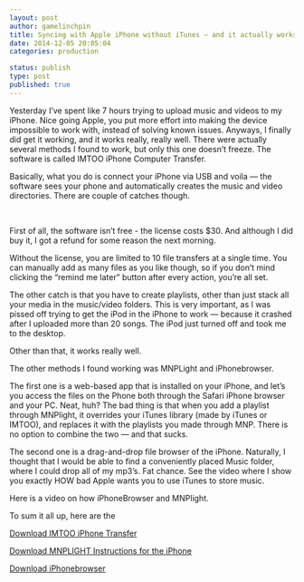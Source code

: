 ```yaml
---
layout: post
author: gamelinchpin
title: Syncing with Apple iPhone without iTunes — and it actually works!
date: 2014-12-05 20:05:04
categories: production

status: publish
type: post
published: true
---
```

Yesterday I’ve spent like 7 hours trying to upload music and videos to
my iPhone. Nice going Apple, you put more effort into making the device
impossible to work with, instead of solving known issues. Anyways, I
finally did get it working, and it works really, really well. There were
actually several methods I found to work, but only this one doesn’t
freeze. The software is called IMTOO iPhone Computer Transfer.

Basically, what you do is connect your iPhone via USB and voila — the
software sees your phone and automatically creates the music and video
directories. There are couple of catches though.

 

First of all, the software isn’t free - the license costs \$30. And
although I did buy it, I got a refund for some reason the next morning.

Without the license, you are limited to 10 file transfers at a single
time. You can manually add as many files as you like though, so if you
don’t mind clicking the “remind me later” button after every action,
you’re all set.

The other catch is that you have to create playlists, other than just
stack all your media in the music/video folders. This is very important,
as I was pissed off trying to get the iPod in the iPhone to work —
because it crashed after I uploaded more than 20 songs. The iPod just
turned off and took me to the desktop.

Other than that, it works really well.

The other methods I found working was MNPLight and iPhonebrowser.

The first one is a web-based app that is installed on your iPhone, and
let’s you access the files on the Phone both through the Safari iPhone
browser and your PC. Neat, huh? The bad thing is that when you add a
playlist through MNPlight, it overrides your iTunes library (made by
iTunes or IMTOO), and replaces it with the playlists you made through
MNP. There is no option to combine the two — and that sucks.

The second one is a drag-and-drop file browser of the iPhone. Naturally,
I thought that I would be able to find a conveniently placed Music
folder, where I could drop all of my mp3’s. Fat chance. See the video
where I show you exactly HOW bad Apple wants you to use iTunes to store
music.

Here is a video on how iPhoneBrowser and MNPlight.

To sum it all up, here are the


[Download IMTOO iPhone
Transfer](http://www.videoconverterdownload.com/software/imtoo-ipod-computer-transfer.html)

[Download MNPLIGHT Instructions for the
iPhone](http://movenplay.gforge.inria.fr/)

[Download iPhonebrowser](http://www.iphone4world.com/?p=62)
